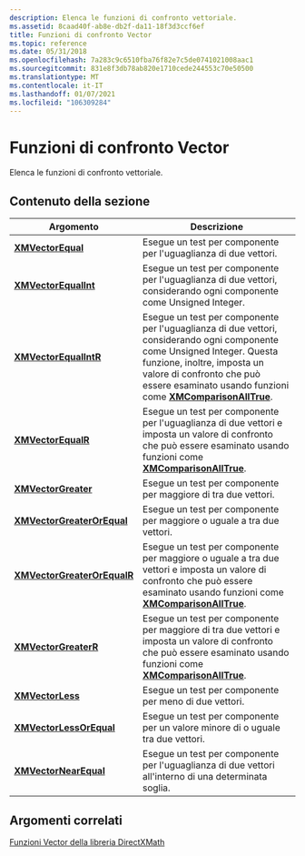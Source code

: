 ```yaml
---
description: Elenca le funzioni di confronto vettoriale.
ms.assetid: 8caad40f-ab8e-db2f-da11-18f3d3ccf6ef
title: Funzioni di confronto Vector
ms.topic: reference
ms.date: 05/31/2018
ms.openlocfilehash: 7a283c9c6510fba76f82e7c5de0741021008aac1
ms.sourcegitcommit: 831e8f3db78ab820e1710cede244553c70e50500
ms.translationtype: MT
ms.contentlocale: it-IT
ms.lasthandoff: 01/07/2021
ms.locfileid: "106309284"
---
```

# <a name="vector-comparison-functions"></a>Funzioni di confronto Vector

Elenca le funzioni di confronto vettoriale.

## <a name="in-this-section"></a>Contenuto della sezione



| Argomento                                                                 | Descrizione                                                                                                                                                                                                                                                               |
|-----------------------------------------------------------------------|---------------------------------------------------------------------------------------------------------------------------------------------------------------------------------------------------------------------------------------------------------------------------|
| [**XMVectorEqual**](/windows/win32/api/directxmath/nf-directxmath-xmvectorequal)<br/>                     | Esegue un test per componente per l'uguaglianza di due vettori.<br/>                                                                                                                                                                                                     |
| [**XMVectorEqualInt**](/windows/win32/api/directxmath/nf-directxmath-xmvectorequalint)<br/>               | Esegue un test per componente per l'uguaglianza di due vettori, considerando ogni componente come Unsigned Integer.<br/>                                                                                                                                                 |
| [**XMVectorEqualIntR**](/windows/win32/api/directxmath/nf-directxmath-xmvectorequalintr)<br/>             | Esegue un test per componente per l'uguaglianza di due vettori, considerando ogni componente come Unsigned Integer. Questa funzione, inoltre, imposta un valore di confronto che può essere esaminato usando funzioni come [**XMComparisonAllTrue**](/windows/desktop/api/DirectXMath/nf-directxmath-xmcomparisonalltrue).<br/> |
| [**XMVectorEqualR**](/windows/win32/api/directxmath/nf-directxmath-xmvectorequalr)<br/>                   | Esegue un test per componente per l'uguaglianza di due vettori e imposta un valore di confronto che può essere esaminato usando funzioni come [**XMComparisonAllTrue**](/windows/desktop/api/DirectXMath/nf-directxmath-xmcomparisonalltrue).<br/>                                                                         |
| [**XMVectorGreater**](/windows/win32/api/directxmath/nf-directxmath-xmvectorgreater)<br/>                 | Esegue un test per componente per maggiore di tra due vettori.<br/>                                                                                                                                                                                            |
| [**XMVectorGreaterOrEqual**](/windows/win32/api/directxmath/nf-directxmath-xmvectorgreaterorequal)<br/>   | Esegue un test per componente per maggiore o uguale a tra due vettori.<br/>                                                                                                                                                                                   |
| [**XMVectorGreaterOrEqualR**](/windows/win32/api/directxmath/nf-directxmath-xmvectorgreaterorequalr)<br/> | Esegue un test per componente per maggiore o uguale a tra due vettori e imposta un valore di confronto che può essere esaminato usando funzioni come [**XMComparisonAllTrue**](/windows/desktop/api/DirectXMath/nf-directxmath-xmcomparisonalltrue).<br/>                                                       |
| [**XMVectorGreaterR**](/windows/win32/api/directxmath/nf-directxmath-xmvectorgreaterr)<br/>               | Esegue un test per componente per maggiore di tra due vettori e imposta un valore di confronto che può essere esaminato usando funzioni come [**XMComparisonAllTrue**](/windows/desktop/api/DirectXMath/nf-directxmath-xmcomparisonalltrue).<br/>                                                                |
| [**XMVectorLess**](/windows/win32/api/directxmath/nf-directxmath-xmvectorless)<br/>                       | Esegue un test per componente per meno di due vettori.<br/>                                                                                                                                                                                               |
| [**XMVectorLessOrEqual**](/windows/win32/api/directxmath/nf-directxmath-xmvectorlessorequal)<br/>         | Esegue un test per componente per un valore minore di o uguale tra due vettori.<br/>                                                                                                                                                                                      |
| [**XMVectorNearEqual**](/windows/win32/api/directxmath/nf-directxmath-xmvectornearequal)<br/>             | Esegue un test per componente per l'uguaglianza di due vettori all'interno di una determinata soglia. <br/>                                                                                                                                                                           |



 

## <a name="related-topics"></a>Argomenti correlati

<dl> <dt>

[Funzioni Vector della libreria DirectXMath](ovw-xnamath-reference-functions-vector.md)
</dt> </dl>

 

 
